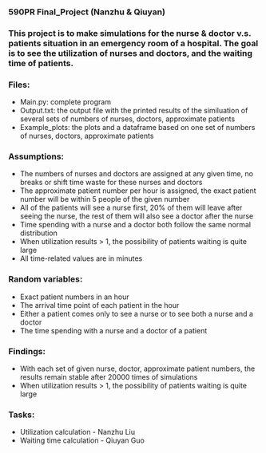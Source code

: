 ### 590PR Final_Project (Nanzhu & Qiuyan)

### This project is to make simulations for the nurse & doctor v.s. patients situation in an emergency room of a hospital. The goal is to see the utilization of nurses and doctors, and the waiting time of patients.

### Files:
- Main.py: complete program
- Output.txt: the output file with the printed results of the similuation of several sets of numbers of nurses, doctors, approximate patients
- Example_plots: the plots and a dataframe based on one set of numbers of nurses, doctors, approximate patients

### Assumptions:
- The numbers of nurses and doctors are assigned at any given time, no breaks or shift time waste for these nurses and doctors
- The approximate patient number per hour is assigned, the exact patient number will be within 5 people of the given number
- All of the patients will see a nurse first, 20% of them will leave after seeing the nurse, the rest of them will also see a doctor after the nurse
- Time spending with a nurse and a doctor both follow the same normal distribution
- When utilization results > 1, the possibility of patients waiting is quite large
- All time-related values are in minutes

### Random variables:
- Exact patient numbers in an hour
- The arrival time point of each patient in the hour
- Either a patient comes only to see a nurse or to see both a nurse and a doctor
- The time spending with a nurse and a doctor of a patient

### Findings:
- With each set of given nurse, doctor, approximate patient numbers, the results remain stable after 20000 times of simulations
- When utilization results > 1, the possibility of patients waiting is quite large

### Tasks:
- Utilization calculation - Nanzhu Liu
- Waiting time calculation - Qiuyan Guo
